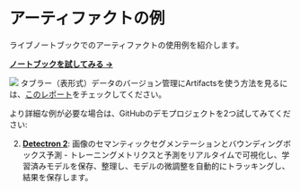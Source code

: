 # アーティファクトの例

ライブノートブックでのアーティファクトの使用例を紹介します。

[**ノートブックを試してみる →**](https://colab.research.google.com/github/wandb/examples/blob/master/colabs/wandb-artifacts/Pipeline_Versioning_with_W%26B_Artifacts.ipynb)

![](/images/artifacts/artifacts_colab_notebook.png)
タブラー（表形式）データのバージョン管理にArtifactsを使う方法を見るには、[このレポート](http://wandb.me/TBV-Dedup)をチェックしてください。

より詳細な例が必要な場合は、GitHubのデモプロジェクトを2つ試してみてください:

<!-- 1. [**データセットのバージョン管理**](https://github.com/wandb/artifacts-examples/tree/master/dataset-versioning)**:** W&Bアーティファクトを使ってデータセットのバージョン管理を行うエンドツーエンドの例。 -->
2. [**Detectron 2**](https://github.com/wandb/artifacts-examples/tree/master/detectron2): 画像のセマンティックセグメンテーションとバウンディングボックス予測 - トレーニングメトリクスと予測をリアルタイムで可視化し、学習済みモデルを保存、整理し、モデルの微調整を自動的にトラッキングし、結果を保存します。